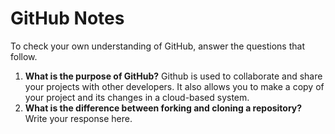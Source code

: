 # GitHub Notes

To check your own understanding of GitHub, answer the questions that follow.

1. **What is the purpose of GitHub?** Github is used to collaborate and share your projects with other developers. It also allows you to make a copy of your project and its changes in a cloud-based system.
1. **What is the difference between forking and cloning a repository?** Write your response here.